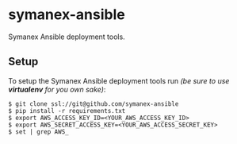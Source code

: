 # symanex-ansible

Symanex Ansible deployment tools.

## Setup

To setup the Symanex Ansible deployment tools run _(be sure to use **virtualenv** for you own sake)_:

```
$ git clone ssl://git@github.com/symanex-ansible
$ pip install -r requirements.txt 
$ export AWS_ACCESS_KEY_ID=<YOUR_AWS_ACCESS_KEY_ID>
$ export AWS_SECRET_ACCESS_KEY=<YOUR_AWS_ACCESS_SECRET_KEY>
$ set | grep AWS_
```

